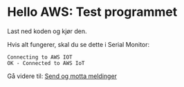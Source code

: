 # Hello AWS: Test programmet

Last ned koden og kjør den.

Hvis alt fungerer, skal du se dette i Serial Monitor:
```
Connecting to AWS IOT
OK - Connected to AWS IoT
```

Gå videre til: [Send og motta meldinger](./esp32awsiot_7.md)
